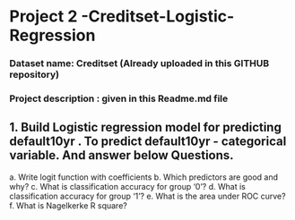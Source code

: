 # Project 2 -Creditset-Logistic-Regression
### Dataset name: Creditset (Already uploaded in this GITHUB repository)
### Project description : given in this Readme.md file

## 1.	Build Logistic regression model for predicting default10yr . To predict default10yr - categorical variable. And answer below Questions.

a.	Write logit function with coefficients
b.	Which predictors are good and why?
c.	What is classification accuracy for group ‘0’?
d.	What is classification accuracy for group ‘1’?
e.	What is the area under ROC curve?
f.	What is Nagelkerke R square?
